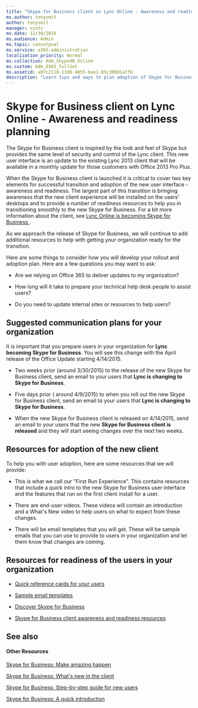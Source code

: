 ```yaml
---
title: "Skype for Business client on Lync Online - Awareness and readiness planning"
ms.author: tonysmit
author: tonysmit
manager: scotv
ms.date: 12/30/2016
ms.audience: Admin
ms.topic: concetpual
ms.service: o365-administration
localization_priority: Normal
ms.collection: Adm_Skype4B_Online
ms.custom: Adm_O365_FullSet
ms.assetid: a97c2110-13d0-4855-bae1-85c30b01affb
description: "Learn tips and ways to plan adoption of Skype for Business for organizations that are currently using the Lync Online. "
---
```


# Skype for Business client on Lync Online - Awareness and readiness planning

The Skype for Business client is inspired by the look and feel of Skype but provides the same level of security and control of the Lync client. This new user interface is an update to the existing Lync 2013 client that will be available in a monthly update for those customers with Office 2013 Pro Plus.
  
When the Skype for Business client is launched it is critical to cover two key elements for successful transition and adoption of the new user interface - awareness and readiness. The largest part of this transition is bringing awareness that the new client experience will be installed on the users' desktops and to provide a number of readiness resources to help you in transitioning smoothly to the new Skype for Business. For a bit more information about the client, see [Lync Online is becoming Skype for Business ](https://go.microsoft.com/fwlink/?LinkId=528320).
  
As we approach the release of Skype for Business, we will continue to add additional resources to help with getting your organization ready for the transition.
  
Here are some things to consider how you will develop your rollout and adoption plan. Here are a few questions you may want to ask:
  
- Are we relying on Office 365 to deliver updates to my organization?
    
- How long will it take to prepare your technical help desk people to assist users?
    
- Do you need to update internal sites or resources to help users?
    
## Suggested communication plans for your organization

It is important that you prepare users in your organization for **Lync becoming Skype for Business**. You will see this change with the April release of the Office Update starting 4/14/2015.
  
- Two weeks prior (around 3/30/2015) to the release of the new Skype for Business client, send an email to your users that **Lync is changing to Skype for Business**.
    
- Five days prior ( around 4/9/2015) to when you roll out the new Skype for Business client, send an email to your users that **Lync is changing to Skype for Business**.
    
- When the new Skype for Business client is released on 4/14/2015, send an email to your users that the new **Skype for Business client is released** and they will start seeing changes over the next two weeks.
    
## Resources for adoption of the new client

To help you with user adoption, here are some resources that we will provide:
  
- This is what we call our "First Run Experience". This contains resources that include a quick intro to the new Skype for Business user interface and the features that run on the first client install for a user. 
    
- There are end-user videos. These videos will contain an introduction and a What's New video to help users on what to expect from these changes.
    
- There will be email templates that you will get. These will be sample emails that you can use to provide to users in your organization and let them know that changes are coming.
    
## Resources for readiness of the users in your organization

- [Quick reference cards for your users](https://go.microsoft.com/fwlink/?LinkId=529154)
    
- [Sample email templates](https://go.microsoft.com/fwlink/?LinkId=529159)
    
- [Discover Skype for Business](https://go.microsoft.com/fwlink/p/?LinkId=528686)
    
- [Skype for Business client awareness and readiness resources](https://go.microsoft.com/fwlink/?LinkId=529159)
    
## See also

#### Other Resources

[Skype for Business: Make amazing happen ](https://aka.ms/Skype4Bamazing )
  
[Skype for Business: What's new in the client ]( https://aka.ms/Skype4Bwhatsnew)
  
[Skype for Business: Step-by-step guide for new users ](https://aka.ms/Skype4Bsteps )
  
[Skype for Business: A quick introduction ](https://aka.ms/Skype4Bintro )

